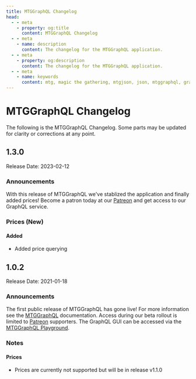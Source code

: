 ```yaml
---
title: MTGGraphQL Changelog
head:
  - - meta
    - property: og:title
      content: MTGGraphQL Changelog
  - - meta
    - name: description
      content: The changelog for the MTGGraphQL application.
  - - meta
    - property: og:description
      content: The changelog for the MTGGraphQL application.
  - - meta
    - name: keywords
      content: mtg, magic the gathering, mtgjson, json, mtggraphql, graphql
---
```


# MTGGraphQL Changelog

The following is the MTGGraphQL Changelog. Some parts may be updated for clarity or corrections at any point.

## 1.3.0

Release Date: 2023-02-12

### Announcements

With this release of MTGGraphQL we've stablized the application and finally added prices! Become a patron today at our <a href="https://www.patreon.com/MTGJSON" class="link-inline-image patreon" target="_blank" rel="noreferrer noopener">Patreon</a> and get access to our GraphQL service.

### Prices (New)

#### Added

- Added price querying

## 1.0.2

Release Date: 2021-01-18

### Announcements

The first public release of MTGGraphQL has gone live! For more information see the [MTGGraphQL](/mtggraphql/) documentation. Access during our beta rollout is limited to <a href="https://www.patreon.com/MTGJSON" class="link-inline-image patreon" target="_blank" rel="noreferrer noopener">Patreon</a> supporters. The GraphQL GUI can be accessed via the [MTGGraphQL Playground](https://graphql.mtgjson.com/).

### Notes

#### Prices

- Prices are currently not supported but will be in release v1.1.0
